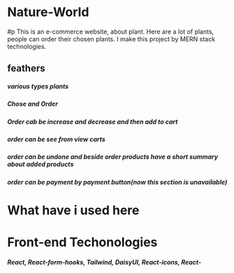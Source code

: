 # Nature-World
#p This is an e-commerce website, about plant. Here are a lot of plants, people can order their chosen plants. I make this project by MERN stack technologies.
 ## feathers

 ##### various types plants
 ##### Chose and Order 
 ##### Order cab be increase and decrease and then add to cart
 ##### order can be see from view carts
 ##### order can be undone and beside order products have a short summary about added products
 ##### order can be payment by payment button(now this section is unavailable)


 # What have i used here

 # Front-end Techonologies

 ##### React, React-form-hooks, Tailwind, DaisyUI, React-icons, React-
